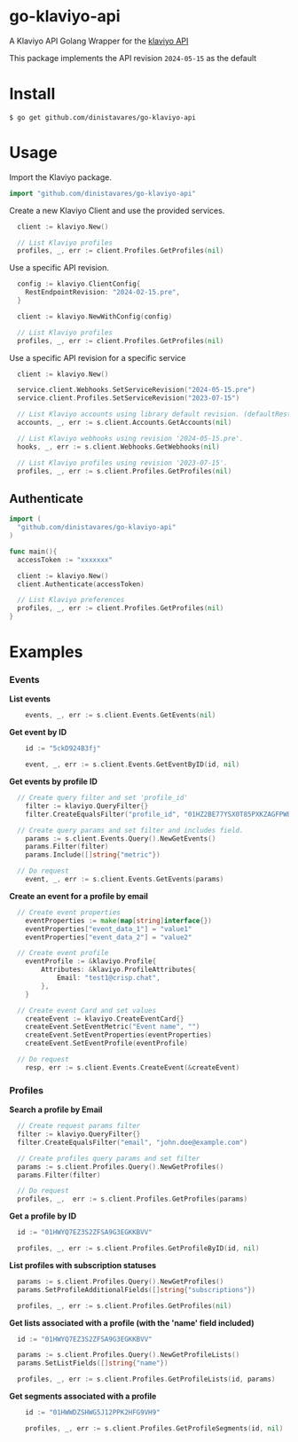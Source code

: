 # go-klaviyo-api

A Klaviyo API Golang Wrapper for the [klaviyo API](https://developers.klaviyo.com/en/reference/api_overview)

This package implements the API revision `2024-05-15` as the default

# Install

```console
$ go get github.com/dinistavares/go-klaviyo-api
```

# Usage

Import the Klaviyo package.

```go
import "github.com/dinistavares/go-klaviyo-api"
```

Create a new Klaviyo Client and use the provided services.

```go
  client := klaviyo.New()

  // List Klaviyo profiles
  profiles, _, err := client.Profiles.GetProfiles(nil)
```

Use a specific API revision.

```go
  config := klaviyo.ClientConfig{
    RestEndpointRevision: "2024-02-15.pre",
  }

  client := klaviyo.NewWithConfig(config)

  // List Klaviyo profiles
  profiles, _, err := client.Profiles.GetProfiles(nil)
```

Use a specific API revision for a specific service

```go
  client := klaviyo.New()

  service.client.Webhooks.SetServiceRevision("2024-05-15.pre")
  service.client.Profiles.SetServiceRevision("2023-07-15")

  // List Klaviyo accounts using library default revision. (defaultRestAPIRevision = "2024-05-15")
  accounts, _, err := s.client.Accounts.GetAccounts(nil)

  // List Klaviyo webhooks using revision '2024-05-15.pre'.
  hooks, _, err := s.client.Webhooks.GetWebhooks(nil)

  // List Klaviyo profiles using revision '2023-07-15'.
  profiles, _, err := s.client.Profiles.GetProfiles(nil)
```

## Authenticate

```go
import (
  "github.com/dinistavares/go-klaviyo-api"
)

func main(){
  accessToken := "xxxxxxx"

  client := klaviyo.New()
  client.Authenticate(accessToken)

  // List Klaviyo preferences
  profiles, _, err := client.Profiles.GetProfiles(nil)
}
```

# Examples

### Events

**List events**
```go
	events, _, err := s.client.Events.GetEvents(nil)
```

**Get event by ID**
```go
	id := "5ckD924B3fj"

	event, _, err := s.client.Events.GetEventByID(id, nil)
```

**Get events by profile ID**
```go
  // Create query filter and set 'profile_id'
	filter := klaviyo.QueryFilter{}
	filter.CreateEqualsFilter("profile_id", "01HZ2BE77YSX0T85PXKZAGFPWB")

  // Create query params and set filter and includes field.
	params := s.client.Events.Query().NewGetEvents()
	params.Filter(filter)
	params.Include([]string{"metric"})

  // Do request
	event, _, err := s.client.Events.GetEvents(params)
```

**Create an event for a profile by email**
```go
  // Create event properties
	eventProperties := make(map[string]interface{})
	eventProperties["event_data_1"] = "value1"
	eventProperties["event_data_2"] = "value2"

  // Create event profile
	eventProfile := &klaviyo.Profile{
		Attributes: &klaviyo.ProfileAttributes{
			Email: "test1@crisp.chat",
		},
	}

  // Create event Card and set values
	createEvent := klaviyo.CreateEventCard{}
	createEvent.SetEventMetric("Event name", "")
	createEvent.SetEventProperties(eventProperties)
	createEvent.SetEventProfile(eventProfile)

  // Do request
	resp, err := s.client.Events.CreateEvent(&createEvent)
```

### Profiles

**Search a profile by Email**
```go
  // Create request params filter
  filter := klaviyo.QueryFilter{}
  filter.CreateEqualsFilter("email", "john.doe@example.com")

  // Create profiles query params and set filter
  params := s.client.Profiles.Query().NewGetProfiles()
  params.Filter(filter)

  // Do request
  profiles, _,  err := s.client.Profiles.GetProfiles(params)
```

**Get a profile by ID**
```go
  id := "01HWYQ7EZ3S2ZFSA9G3EGKKBVV"

  profiles, _, err := s.client.Profiles.GetProfileByID(id, nil)
```

**List profiles with subscription statuses**
```go
  params := s.client.Profiles.Query().NewGetProfiles()
  params.SetProfileAdditionalFields([]string{"subscriptions"})

  profiles, _, err := s.client.Profiles.GetProfiles(nil)
```

**Get lists associated with a profile (with the 'name' field included)**
```go
  id := "01HWYQ7EZ3S2ZFSA9G3EGKKBVV"

  params := s.client.Profiles.Query().NewGetProfileLists()
  params.SetListFields([]string{"name"})

  profiles, _, err := s.client.Profiles.GetProfileLists(id, params)
```

**Get segments associated with a profile**
```go
	id := "01HWWDZSHWG5J12PPK2HFG9VH9"

	profiles, _, err := s.client.Profiles.GetProfileSegments(id, nil)
```
